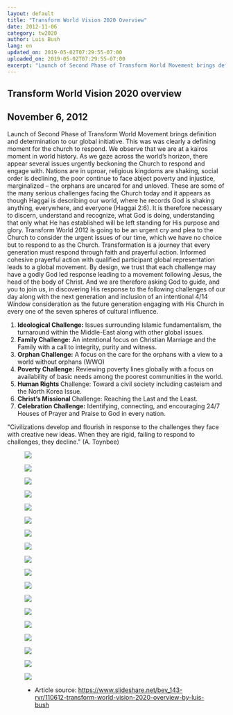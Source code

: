 ```yaml
---
layout: default
title: "Transform World Vision 2020 Overview"
date: 2012-11-06
category: tw2020
author: Luis Bush
lang: en
updated_on: 2019-05-02T07:29:55-07:00
uploaded_on: 2019-05-02T07:29:55-07:00
excerpt: "Launch of Second Phase of Transform World Movement brings definition and determination to our global initiative. The is was clearly a defining moment for the church to respond. We observe that we are at a kairos moment in world history. As we gaze across the world’s horizon, there appear several issues urgently beckoning the Church to respond and engage with. Nations are in uproar, religious kingdoms are shaking, social order is declining, the poor continue to face abject poverty and injustice, marginalized – the orphans are uncared for and unloved. These are some of the many serious challenges facing the Church today and it appears as though Haggai is describing our world, where he records God is shaking anything, everywhere, and everyone (Haggai 2:6). It is therefore necessary to discern, understand and recognize, what God is doing, understanding that only what He has established will be left standing for His purpose and glory. Transform World 2012 is going to be an urgent cry and plea to the Church to consider the urgent issues of our time, which we have no choice but to respond to as the Church. Transformation is a journey that every generation must respond through faith and prayerful action. Informed cohesive prayerful action with qualified participant global representation leads to a global movement. By design, we trust that each challenge may have a godly God led response leading to a movement following Jesus, the head of the body of Christ. And we are therefore asking God to guide, and you to join us, in discovering His response to the following challenges of our day along with the next generation and  inclusion of an intentional 4/14 Window consideration as the future generation engaging with His Church in every one of the seven spheres of cultural influence."
---
```

<article class="document-container" data-publication-date="{{page.date}}" data-uploaded-on="{{page.uploaded_on}}" data-updated-on="{{page.updated_on}}" data-category="{{page.category}}">
<h1>Transform World Vision 2020 overview</h1>
<h2 id="article-date"><time datetime="2012-11-06">November 6, 2012</time></h2>
<p>Launch of Second Phase of Transform World Movement brings definition and determination to our global initiative. This was was clearly a defining moment for the church to respond. We observe that we are at a kairos moment in world history. As we gaze across the world’s horizon, there appear several issues urgently beckoning the Church to respond and engage with. Nations are in uproar, religious kingdoms are shaking, social order is declining, the poor continue to face abject poverty and injustice, marginalized – the orphans are uncared for and unloved. These are some of the many serious challenges facing the Church today and it appears as though Haggai is describing our world, where he records God is shaking anything, everywhere, and everyone (Haggai 2:6). It is therefore necessary to discern, understand and recognize, what God is doing, understanding that only what He has established will be left standing for His purpose and glory. Transform World 2012 is going to be an urgent cry and plea to the Church to consider the urgent issues of our time, which we have no choice but to respond to as the Church. Transformation is a journey that every generation must respond through faith and prayerful action. Informed cohesive prayerful action with qualified participant global representation leads to a global movement. By design, we trust that each challenge may have a godly God led response leading to a movement following Jesus, the head of the body of Christ. And we are therefore asking God to guide, and you to join us, in discovering His response to the following challenges of our day along with the next generation and  inclusion of an intentional 4/14 Window consideration as the future generation engaging with His Church in every one of the seven spheres of cultural influence.</p>

<ol>
  <li><strong>Ideological Challenge:</strong> Issues surrounding Islamic fundamentalism, the turnaround within the Middle-East along with other global issues.</li>
  <li><strong>Family Challenge:</strong> An intentional focus on Christian Marriage and the Family with a call to integrity, purity and witness.</li>
  <li><strong>Orphan Challenge:</strong> A focus on the care for the orphans with a view to a world without orphans (WWO)</li>
  <li><strong>Poverty Challenge:</strong> Reviewing poverty lines globally with a focus on availability of basic needs among the poorest communities in the world.</li>
  <li><strong>Human Rights </strong>Challenge: Toward a civil society including casteism and the North Korea Issue.</li>
  <li><strong>Christ’s Missional </strong>Challenge: Reaching the Last and the Least.</li>
  <li><strong>Celebration Challenge:</strong> Identifying, connecting, and encouraging 24/7 Houses of Prayer and Praise to God in every nation.</li>
</ol>

"Civilizations develop and flourish in response to the challenges they face with creative new ideas. When they are rigid, failing to respond to challenges, they decline." (A. Toynbee)

<figure class="pic-center"><img src="{{ site.baseurl }}/assets/images/2012-11-06/transform-world-vision-2020-overview-by-luis-bush-01.jpg"></figure>
<figure class="pic-center"><img src="{{ site.baseurl }}/assets/images/2012-11-06/transform-world-vision-2020-overview-by-luis-bush-02.jpg"></figure>
<figure class="pic-center"><img src="{{ site.baseurl }}/assets/images/2012-11-06/transform-world-vision-2020-overview-by-luis-bush-03.jpg"></figure>
<figure class="pic-center"><img src="{{ site.baseurl }}/assets/images/2012-11-06/transform-world-vision-2020-overview-by-luis-bush-04.jpg"></figure>
<figure class="pic-center"><img src="{{ site.baseurl }}/assets/images/2012-11-06/transform-world-vision-2020-overview-by-luis-bush-05.jpg"></figure>
<figure class="pic-center"><img src="{{ site.baseurl }}/assets/images/2012-11-06/transform-world-vision-2020-overview-by-luis-bush-06.jpg"></figure>
<figure class="pic-center"><img src="{{ site.baseurl }}/assets/images/2012-11-06/transform-world-vision-2020-overview-by-luis-bush-07.jpg"></figure>
<figure class="pic-center"><img src="{{ site.baseurl }}/assets/images/2012-11-06/transform-world-vision-2020-overview-by-luis-bush-08.jpg"></figure>
<figure class="pic-center"><img src="{{ site.baseurl }}/assets/images/2012-11-06/transform-world-vision-2020-overview-by-luis-bush-09.jpg"></figure>
<figure class="pic-center"><img src="{{ site.baseurl }}/assets/images/2012-11-06/transform-world-vision-2020-overview-by-luis-bush-10.jpg"></figure>
<figure class="pic-center"><img src="{{ site.baseurl }}/assets/images/2012-11-06/transform-world-vision-2020-overview-by-luis-bush-11.jpg"></figure>
<figure class="pic-center"><img src="{{ site.baseurl }}/assets/images/2012-11-06/transform-world-vision-2020-overview-by-luis-bush-12.jpg"></figure>
<figure class="pic-center"><img src="{{ site.baseurl }}/assets/images/2012-11-06/transform-world-vision-2020-overview-by-luis-bush-13.jpg"></figure>
<figure class="pic-center"><img src="{{ site.baseurl }}/assets/images/2012-11-06/transform-world-vision-2020-overview-by-luis-bush-14.jpg"></figure>
<figure class="pic-center"><img src="{{ site.baseurl }}/assets/images/2012-11-06/transform-world-vision-2020-overview-by-luis-bush-15.jpg"></figure>
<figure class="pic-center"><img src="{{ site.baseurl }}/assets/images/2012-11-06/transform-world-vision-2020-overview-by-luis-bush-16.jpg"></figure>
<figure class="pic-center"><img src="{{ site.baseurl }}/assets/images/2012-11-06/transform-world-vision-2020-overview-by-luis-bush-17.jpg"></figure>
<figure class="pic-center"><img src="{{ site.baseurl }}/assets/images/2012-11-06/transform-world-vision-2020-overview-by-luis-bush-18.jpg"></figure>

<figure class="resource-links">
  <ul>
    <li>Article source: <a href="https://www.slideshare.net/bev_143-rvr/110612-transform-world-vision-2020-overview-by-luis-bush">https://www.slideshare.net/bev_143-rvr/110612-transform-world-vision-2020-overview-by-luis-bush</a></li>
  </ul>
</figure>
</article>
